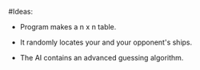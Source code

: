 #Ideas:


* Program makes a n x n table.

* It randomly locates your and your opponent's ships.

* The AI contains an advanced guessing algorithm.
